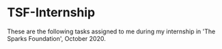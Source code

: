 # TSF-Internship
These are the following tasks assigned to me during my internship in 'The Sparks Foundation', October 2020.
